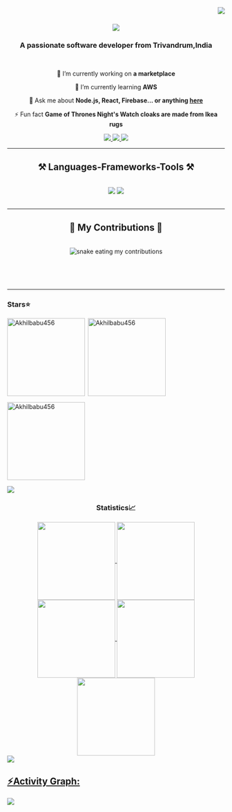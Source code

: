 <img align="right" src="https://visitor-badge.laobi.icu/badge?page_id=Akhilbabu456.Akhilbabu456" />

<h1 align="center">
    <img src="https://readme-typing-svg.herokuapp.com/?font=Righteous&size=35&center=true&vCenter=true&width=500&height=70&duration=4000&lines=Hi+There!+👋;+I'm+Akhil+Babu!;" />
</h1>

<h3 align="center">A passionate software developer from Trivandrum,India</h3>

<br/>

<div align="center">
 
 🔭 I’m currently working on **a marketplace**
 
 🌱 I’m currently learning **AWS**

💬 Ask me about **Node.js, React, Firebase... or anything [here](https://github.com/Akhilbabu456/Akhilbabu456/issues)**

⚡ Fun fact **Game of Thrones Night's Watch cloaks are made from Ikea rugs**

 </div>
 
<div align="center"> 
  <a href="mailto:akhilbeliever001@gmail.com">
    <img src="https://img.shields.io/badge/Gmail-333333?style=for-the-badge&logo=gmail&logoColor=red" />
  </a>
  <a href="https://www.linkedin.com/in/akhilbabu456/" target="_blank">
    <img src="https://img.shields.io/badge/LinkedIn-0077B5?style=for-the-badge&logo=linkedin&logoColor=white" target="_blank" />
  </a>
  <a href="https://akhil-babu-s.vercel.app/" target="_blank">
     <img src="https://img.shields.io/badge/Portfolio-FF5722?style=for-the-badge&logo=todoist&logoColor=white" target="_blank" /> <!-- sqlite, safari, google-chrome are other good icon options -->
  </a>
</div>

 <hr/>
 
<h2 align="center">⚒️ Languages-Frameworks-Tools ⚒️</h2>
<br/>
<div align="center">
    <img src="https://skillicons.dev/icons?i=react,bootstrap,mui,html,css,vscode,github,tailwind,git,razorpay,stripe" />
    <img src="https://skillicons.dev/icons?i=nodejs,javascript,typescript,express,vercel,mongodb,c,java" /><br>
</div>

<br/>
<hr/>

<div align="center">
  <h2>🐍 My Contributions 🐍</h2>
  <br>
  <img alt="snake eating my contributions" src="https://raw.githubusercontent.com/Akhilbabu456/Akhilbabu456/output/github-contribution-grid-snake.svg" />
  
  <br/><br/><br/>
</div>

<hr/>

<h3 align="left">Stars⭐</h3>
<img align="left" height="180em" src="https://github-readme-stats.vercel.app/api/top-langs/?username=Akhilbabu456&layout=compact&theme=dark" alt=Akhilbabu456 />

<p>&nbsp;<img align="center" height="180em" src="https://github-readme-stats.vercel.app/api?username=Akhilbabu456&show_icons=true&locale=en&theme=dark" alt="Akhilbabu456" /></p>

<p><img align="center" height="180em" src="https://github-readme-streak-stats.herokuapp.com/?user=Akhilbabu456&theme=dark" alt="Akhilbabu456" /></p>

<img src="https://user-images.githubusercontent.com/73097560/115834477-dbab4500-a447-11eb-908a-139a6edaec5c.gif"><h3 align="center">Statistics📈</h3>
<div align="center">
<a href="https://github.com/Akhilbabu456">
<img align="center" src="http://github-profile-summary-cards.vercel.app/api/cards/stats?username=Akhilbabu456&theme=2077" height="180em" />
<img align="center" src="http://github-profile-summary-cards.vercel.app/api/cards/most-commit-language?username=Akhilbabu456&theme=2077" height="180em" />
<img align="center" src="http://github-profile-summary-cards.vercel.app/api/cards/repos-per-language?username=Akhilbabu456&theme=2077" height="180em" />
<img align="center" src="http://github-profile-summary-cards.vercel.app/api/cards/productive-time?username=Akhilbabu456&theme=2077" height="180em" />
<img align="center" src="http://github-profile-summary-cards.vercel.app/api/cards/profile-details?username=Akhilbabu456&theme=2077" height="180em" />
</div>
<img src="https://user-images.githubusercontent.com/73097560/115834477-dbab4500-a447-11eb-908a-139a6edaec5c.gif"><h2 align="left">⚡Activity Graph:</h2>
<img align="center" src="https://github-readme-activity-graph.vercel.app/graph?username=Akhilbabu456&theme=default"/>
